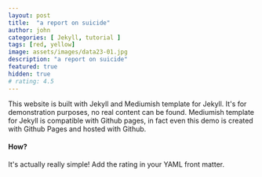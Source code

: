 ```yaml
---
layout: post
title:  "a report on suicide"
author: john
categories: [ Jekyll, tutorial ]
tags: [red, yellow]
image: assets/images/data23-01.jpg
description: "a report on suicide"
featured: true
hidden: true
# rating: 4.5
---
```


This website is built with Jekyll and Mediumish template for Jekyll. It's for demonstration purposes, no real content can be found. Mediumish template for Jekyll is compatible with Github pages, in fact even this demo is created with Github Pages and hosted with Github.

#### How?
It's actually really simple! Add the rating in your YAML front matter.
